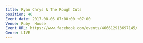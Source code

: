 ```yaml
---
title: Ryan Chrys & The Rough Cuts
position: 46
Event date: 2017-08-06 07:00:00 +07:00
Venue: Ruby  House
Event URL: https://www.facebook.com/events/466612913697145/
Genre: LIVE
---
```


